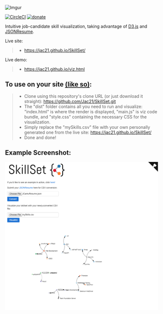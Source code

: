![Imgur](http://i.imgur.com/SmBu4KV.png)

[![CircleCI](https://circleci.com/gh/Jac21/SkillSet/tree/master.svg?style=shield)](https://circleci.com/gh/Jac21/SkillSet/tree/master) [![donate](https://img.shields.io/badge/%24-Buy%20me%20a%20coffee-ff69b4.svg)](https://www.buymeacoffee.com/jac21)

Intuitive job-candidate skill visualization, taking advantage of [D3.js](http://d3js.org/) and [JSONResume](https://jsonresume.org/).

Live site:
>- https://jac21.github.io/SkillSet/

Live demo: 
>- https://jac21.github.io/viz.html

To use on your site [(like so)](https://jac21.github.io/viz.html):
----------------------------
>- Clone using this repository's clone URL (or just download it straight): https://github.com/Jac21/SkillSet.git 
>- The "dist" folder contains all you need to run and visualize: "index.html" is where the render is displayed, "main.js" is viz code bundle, and "style.css" containing the necessary CSS for the visualization.
>- Simply replace the "mySkills.csv" file with your own personally generated one from the live site: https://jac21.github.io/SkillSet/ 
>- Done and done!

Example Screenshot:
-----------
![Example](https://raw.githubusercontent.com/Jac21/SkillSet/master/img/screencap.png)
